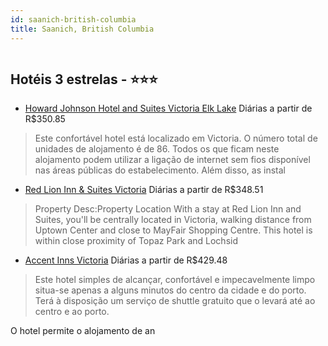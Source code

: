 ```yaml
---
id: saanich-british-columbia
title: Saanich, British Columbia
---
```


<center><img src="http://photos.hotelbeds.com/giata/27/272678/272678a_hb_a_005.jpg" alt="" /></center>


## Hotéis 3 estrelas - ⭐️⭐️⭐️

-    [Howard Johnson Hotel and Suites Victoria Elk Lake](https://www.hurb.com/hoteis/saanich/howard-johnson-hotel-and-suites-victoria-elk-lake-JNP-JP091086?cmp=18055) Diárias a partir de R$350.85
   > Este confortável hotel está localizado em Victoria. O número total de unidades de alojamento é de 86. Todos os que ficam neste alojamento podem utilizar a ligação de internet sem fios disponível nas áreas públicas do estabelecimento. Além disso, as instal
-    [Red Lion Inn & Suites Victoria](https://www.hurb.com/hoteis/saanich/red-lion-inn-suites-victoria-JNP-JP223258?cmp=18055) Diárias a partir de R$348.51
   > Property Desc:Property Location With a stay at Red Lion Inn and Suites, you&apos;ll be centrally located in Victoria, walking distance from Uptown Center and close to MayFair Shopping Centre.  This hotel is within close proximity of Topaz Park and Lochsid
-    [Accent Inns Victoria](https://www.hurb.com/hoteis/saanich/accent-inns-victoria-JNP-JP770598?cmp=18055) Diárias a partir de R$429.48
   > Este hotel simples de alcançar, confortável e impecavelmente limpo situa-se apenas a alguns minutos do centro da cidade e do porto. Terá à disposição um serviço de shuttle gratuito que o levará até ao centro e ao porto.

O hotel permite o alojamento de an
